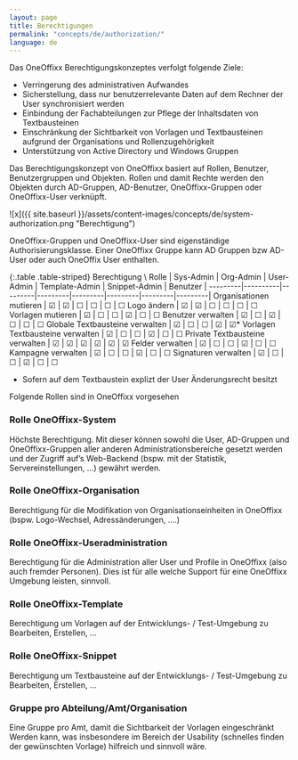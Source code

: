 ```yaml
---
layout: page
title: Berechtigungen
permalink: "concepts/de/authorization/"
language: de
---
```


Das OneOffixx Berechtigungskonzeptes verfolgt folgende Ziele: 

* Verringerung des administrativen Aufwandes
* Sicherstellung, dass nur benutzerrelevante Daten auf dem Rechner der User synchronisiert werden
* Einbindung der Fachabteilungen zur Pflege der Inhaltsdaten von Textbausteinen
* Einschränkung der Sichtbarkeit von Vorlagen und Textbausteinen aufgrund der Organisations und Rollenzugehörigkeit
* Unterstützung von Active Directory und Windows Gruppen

Das Berechtigungskonzept von OneOffixx basiert auf Rollen, Benutzer, Benutzergruppen und Objekten. Rollen und damit Rechte werden den Objekten durch AD-Gruppen, AD-Benutzer, OneOffixx-Gruppen oder OneOffixx-User verknüpft.

![x]({{ site.baseurl }}/assets/content-images/concepts/de/system-authorization.png "Berechtigung")

OneOffixx-Gruppen und OneOffixx-User sind eigenständige Authorisierungsklasse. Einer OneOffixx Gruppe kann AD Gruppen bzw AD-User oder auch OneOffix User enthalten.

{:.table .table-striped}
Berechtigung \ Rolle | Sys-Admin | Org-Admin | User-Admin | Template-Admin | Snippet-Admin | Benutzer | 
---------|----------|---------|---------|---------|---------|---------|---------|
Organisationen mutieren | ☑ | ☑ | ☐ | ☐ | ☐ | ☐
Logo ändern | ☑ | ☑ | ☐ | ☐ | ☐ | ☐
Vorlagen mutieren | ☑ | ☐ | ☐ | ☑ | ☐ | ☐
Benutzer verwalten | ☑ | ☐ | ☑ | ☐  | ☐ | ☐
Globale Textbausteine verwalten | ☑ | ☐ | ☐ | ☑ | ☑*
Vorlagen Textbausteine verwalten | ☑ | ☐ | ☐ | ☑ | ☐ | ☐
Private Textbausteine verwalten | ☑ | ☑ | ☑ | ☑ | ☑ | ☑
Felder verwalten | ☑ | ☐ | ☐ | ☑ | ☐ | ☐
Kampagne verwalten | ☑ | ☐ | ☐ | ☑  | ☐ | ☐
Signaturen verwalten | ☑ | ☐ | ☐ | ☑  | ☐ | ☐

* Sofern auf dem Textbaustein explizt der User Änderungsrecht besitzt

Folgende Rollen sind in OneOffixx vorgesehen

### Rolle OneOffixx-System
Höchste Berechtigung. Mit dieser können sowohl die User, AD-Gruppen und OneOffixx-Gruppen aller anderen Administrationsbereiche gesetzt werden und der Zugriff auf’s Web-Backend (bspw. mit der Statistik, Servereinstellungen, …) gewährt werden. 
 
### Rolle OneOffixx-Organisation
Berechtigung für die Modifikation von Organisationseinheiten in OneOffixx (bspw. Logo-Wechsel, Adressänderungen, ….)
 
### Rolle OneOffixx-Useradministration
Berechtigung für die Administration aller User und Profile in OneOffixx (also auch fremder Personen). Dies ist für alle welche Support für eine OneOffixx Umgebung leisten, sinnvoll.
 
### Rolle OneOffixx-Template
Berechtigung um Vorlagen auf der Entwicklungs- / Test-Umgebung zu Bearbeiten, Erstellen, …
 
### Rolle OneOffixx-Snippet
Berechtigung um Textbausteine auf der Entwicklungs- / Test-Umgebung zu Bearbeiten, Erstellen, …

### Gruppe pro Abteilung/Amt/Organisation
Eine Gruppe pro Amt, damit die Sichtbarkeit der Vorlagen eingeschränkt Werden kann, was insbesondere im Bereich der Usability (schnelles finden der gewünschten Vorlage) hilfreich und sinnvoll wäre.



